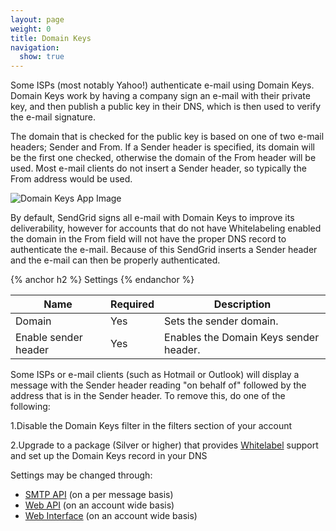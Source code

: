 ```yaml
---
layout: page
weight: 0
title: Domain Keys
navigation:
  show: true
---
```


Some ISPs (most notably Yahoo!) authenticate e-mail using Domain Keys. Domain Keys work by having a company sign an e-mail with their private key, and then publish a public key in their DNS, which is then used to verify the e-mail signature.

The domain that is checked for the public key is based on one of two e-mail headers; Sender and From. If a Sender header is specified, its domain will be the first one checked, otherwise the domain of the From header will be used. Most e-mail clients do not insert a Sender header, so typically the From address would be used.

![Domain Keys App Image]({{root_url}}/images/domain_keys.png "Domain Keys")

By default, SendGrid signs all e-mail with Domain Keys to improve its deliverability, however for accounts that do not have Whitelabeling enabled the domain in the From field will not have the proper DNS record to authenticate the e-mail. Because of this SendGrid inserts a Sender header and the e-mail can then be properly authenticated.

{% anchor h2 %}
Settings 
{% endanchor %}

<table class="table table-bordered table-striped">
   <thead>
      <tr>
         <th>Name</th>
         <th>Required</th>
         <th>Description</th>
      </tr>
   </thead>
   <tbody>
      <tr>
         <td>Domain</td>
         <td>Yes</td>
         <td>Sets the sender domain.</td>
      </tr>
      <tr>
         <td>Enable sender header</td>
         <td>Yes</td>
         <td>Enables the Domain Keys sender header.</td>
      </tr>
   </tbody>
</table>

Some ISPs or e-mail clients (such as Hotmail or Outlook) will display a message with the Sender header reading "on behalf of" followed by the address that is in the Sender header. To remove this, do one of the following:

1.Disable the Domain Keys filter in the filters section of your account

2.Upgrade to a package (Silver or higher) that provides [Whitelabel](http://sendgrid.com/whitelabel/) support and set up the Domain Keys record in your DNS

Settings may be changed through:

-   [SMTP API]({{root_url}}/API_Reference/SMTP_API/apps.html#domainkeys) (on a per message basis)
-   [Web API]({{root_url}}/API_Reference/Web_API/filter_settings.html#-Domain-Keys) (on an account wide basis)
-   [Web Interface](https://sendgrid.com/app) (on an account wide basis)
